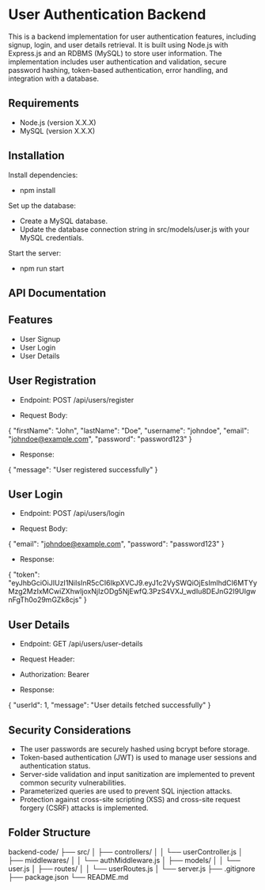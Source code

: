 # User Authentication Backend

This is a backend implementation for user authentication features, including signup, login, and user details retrieval. It is built using Node.js with Express.js and an RDBMS (MySQL) to store user information. The implementation includes user authentication and validation, secure password hashing, token-based authentication, error handling, and integration with a database.

## Requirements

- Node.js (version X.X.X)
- MySQL (version X.X.X)

## Installation

Install dependencies:

- npm install

Set up the database:

- Create a MySQL database.
- Update the database connection string in src/models/user.js with your MySQL credentials.

Start the server:

- npm run start

## API Documentation

## Features

- User Signup
- User Login
- User Details

## User Registration

- Endpoint: POST /api/users/register

- Request Body:

{
  "firstName": "John",
  "lastName": "Doe",
  "username": "johndoe",
  "email": "johndoe@example.com",
  "password": "password123"
}

- Response:

{
  "message": "User registered successfully"
}

## User Login

- Endpoint: POST /api/users/login

- Request Body:

{
  "email": "johndoe@example.com",
  "password": "password123"
}

- Response:

{
  "token": "eyJhbGciOiJIUzI1NiIsInR5cCI6IkpXVCJ9.eyJ1c2VySWQiOjEsImlhdCI6MTYyMzg2MzIxMCwiZXhwIjoxNjIzODg5NjEwfQ.3PzS4VXJ_wdIu8DEJnG2I9UIgwnFgTh0o29mGZk8cjs"
}

## User Details

- Endpoint: GET /api/users/user-details

- Request Header:

- Authorization: Bearer <token>

- Response:

{
  "userId": 1,
  "message": "User details fetched successfully"
}

## Security Considerations

- The user passwords are securely hashed using bcrypt before storage.
- Token-based authentication (JWT) is used to manage user sessions and authentication status.
- Server-side validation and input sanitization are implemented to prevent common security vulnerabilities.
- Parameterized queries are used to prevent SQL injection attacks.
- Protection against cross-site scripting (XSS) and cross-site request forgery (CSRF) attacks is implemented.

## Folder Structure

backend-code/
├── src/
│   ├── controllers/
│   │   └── userController.js
│   ├── middlewares/
│   │   └── authMiddleware.js
│   ├── models/
│   │   └── user.js
│   ├── routes/
│   │   └── userRoutes.js
│   └── server.js
├── .gitignore
├── package.json
└── README.md
